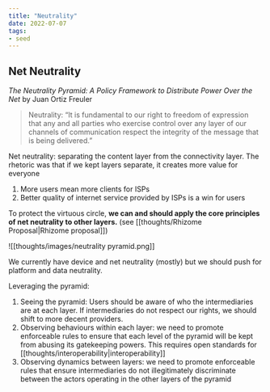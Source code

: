 ```yaml
---
title: "Neutrality"
date: 2022-07-07
tags:
- seed
---
```


## Net Neutrality
*The Neutrality Pyramid: A Policy Framework to Distribute Power Over the Net* by Juan Ortiz Freuler

> Neutrality: “It is fundamental to our right to freedom of expression that any and all parties who exercise control over any layer of our channels of communication respect the integrity of the message that is being delivered.”

Net neutrality: separating the content layer from the connectivity layer. The rhetoric was that if we kept layers separate, it creates more value for everyone
1. More users mean more clients for ISPs
2. Better quality of internet service provided by ISPs is a win for users

To protect the virtuous circle, **we can and should apply the core principles of net neutrality to other layers.** (see [[thoughts/Rhizome Proposal|Rhizome proposal]])

![[thoughts/images/neutrality pyramid.png]]

We currently have device and net neutrality (mostly) but we should push for platform and data neutrality.

Leveraging the pyramid:
1. Seeing the pyramid: Users should be aware of who the intermediaries are at each layer. If intermediaries do not respect our rights, we should shift to more decent providers.
2. Observing behaviours within each layer: we need to promote enforceable rules to ensure that each level of the pyramid will be kept from abusing its gatekeeping powers. This requires open standards for [[thoughts/interoperability|interoperability]]
3. Observing dynamics between layers: we need to promote enforceable rules that ensure intermediaries do not illegitimately discriminate between the actors operating in the other layers of the pyramid